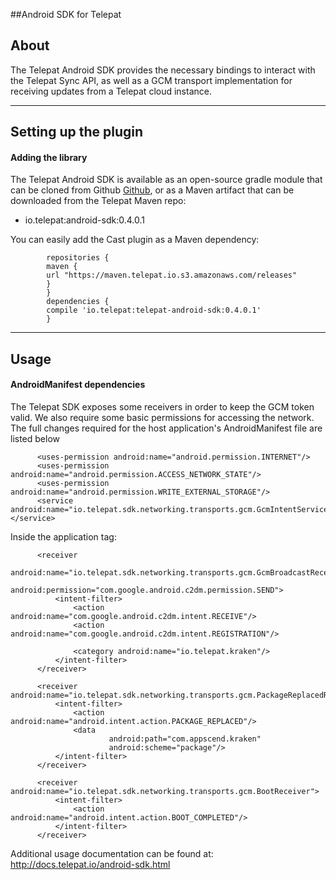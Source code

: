 ##Android SDK for Telepat

## About

The Telepat Android SDK provides the necessary bindings to interact with the Telepat Sync API, as well as a GCM transport implementation for receiving updates from a Telepat cloud instance.

* * *

## Setting up the plugin

#### Adding the library

The Telepat Android SDK is available as an open-source gradle module that can be cloned from Github [Github](#), or as a Maven artifact that can be downloaded from the Telepat Maven repo:

*   io.telepat:android-sdk:0.4.0.1

You can easily add the Cast plugin as a Maven dependency:

            repositories {
            maven {
            url "https://maven.telepat.io.s3.amazonaws.com/releases"
            }
            }
            dependencies {
            compile 'io.telepat:telepat-android-sdk:0.4.0.1'
            }

* * *

## Usage

#### AndroidManifest dependencies

The Telepat SDK exposes some receivers in order to keep the GCM token valid. We also require some basic permissions for accessing the network. The full changes required for the host application's AndroidManifest file are listed below

          <uses-permission android:name="android.permission.INTERNET"/>
          <uses-permission android:name="android.permission.ACCESS_NETWORK_STATE"/>
          <uses-permission android:name="android.permission.WRITE_EXTERNAL_STORAGE"/>
          <service android:name="io.telepat.sdk.networking.transports.gcm.GcmIntentService">}</service>

Inside the application tag:

          <receiver
                  android:name="io.telepat.sdk.networking.transports.gcm.GcmBroadcastReceiver"
                  android:permission="com.google.android.c2dm.permission.SEND">
              <intent-filter>
                  <action android:name="com.google.android.c2dm.intent.RECEIVE"/>
                  <action android:name="com.google.android.c2dm.intent.REGISTRATION"/>

                  <category android:name="io.telepat.kraken"/>
              </intent-filter>
          </receiver>

          <receiver android:name="io.telepat.sdk.networking.transports.gcm.PackageReplacedReceiver">
              <intent-filter>
                  <action android:name="android.intent.action.PACKAGE_REPLACED"/>
                  <data
                          android:path="com.appscend.kraken"
                          android:scheme="package"/>
              </intent-filter>
          </receiver>

          <receiver android:name="io.telepat.sdk.networking.transports.gcm.BootReceiver">
              <intent-filter>
                  <action android:name="android.intent.action.BOOT_COMPLETED"/>
              </intent-filter>
          </receiver>

</application>

Additional usage documentation can be found at: http://docs.telepat.io/android-sdk.html
